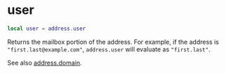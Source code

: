 # user

```lua
local user = address.user
```

Returns the mailbox portion of the address. For example, if the address is
`"first.last@example.com"`, `address.user` will evaluate as `"first.last"`.

See also [address.domain](domain.md).
